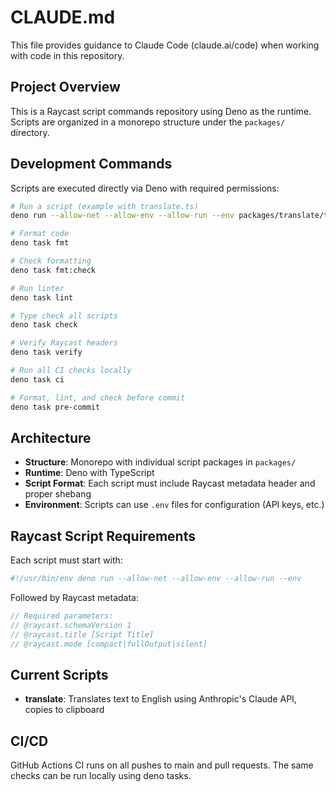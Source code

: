 # CLAUDE.md

This file provides guidance to Claude Code (claude.ai/code) when working with code in this
repository.

## Project Overview

This is a Raycast script commands repository using Deno as the runtime. Scripts are organized in a
monorepo structure under the `packages/` directory.

## Development Commands

Scripts are executed directly via Deno with required permissions:

```bash
# Run a script (example with translate.ts)
deno run --allow-net --allow-env --allow-run --env packages/translate/translate.ts

# Format code
deno task fmt

# Check formatting
deno task fmt:check

# Run linter
deno task lint

# Type check all scripts
deno task check

# Verify Raycast headers
deno task verify

# Run all CI checks locally
deno task ci

# Format, lint, and check before commit
deno task pre-commit
```

## Architecture

- **Structure**: Monorepo with individual script packages in `packages/`
- **Runtime**: Deno with TypeScript
- **Script Format**: Each script must include Raycast metadata header and proper shebang
- **Environment**: Scripts can use `.env` files for configuration (API keys, etc.)

## Raycast Script Requirements

Each script must start with:

```bash
#!/usr/bin/env deno run --allow-net --allow-env --allow-run --env
```

Followed by Raycast metadata:

```typescript
// Required parameters:
// @raycast.schemaVersion 1
// @raycast.title [Script Title]
// @raycast.mode [compact|fullOutput|silent]
```

## Current Scripts

- **translate**: Translates text to English using Anthropic's Claude API, copies to clipboard

## CI/CD

GitHub Actions CI runs on all pushes to main and pull requests. The same checks can be run locally using deno tasks.
